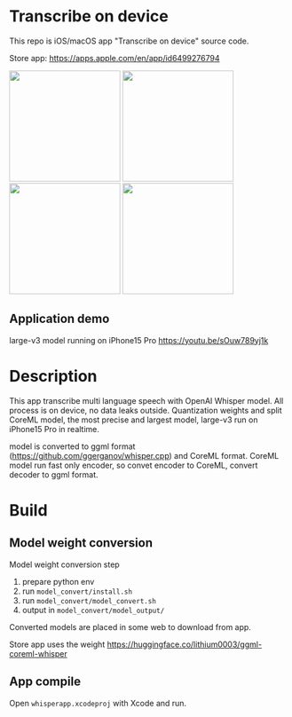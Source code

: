 # Transcribe on device
This repo is iOS/macOS app "Transcribe on device" source code.

Store app: 
https://apps.apple.com/en/app/id6499276794

<img src="https://github.com/user-attachments/assets/38db0843-9a08-48ab-bf14-4f7354f2c3f1" width="200">
<img src="https://github.com/user-attachments/assets/4a4c6944-928c-4290-b9e6-b657a30c2634" width="200">
<img src="https://github.com/user-attachments/assets/42502509-e04e-4979-bc00-65c5197dd45b" width="200">
<img src="https://github.com/user-attachments/assets/939b7491-cf60-48c8-8a37-446bfbf37525" width="200">

## Application demo
large-v3 model running on iPhone15 Pro 
https://youtu.be/sOuw789yj1k

# Description
This app transcribe multi language speech with OpenAI Whisper model.
All process is on device, no data leaks outside.
Quantization weights and split CoreML model, the most precise and largest model, large-v3 run on iPhone15 Pro in realtime.

model is converted to ggml format (https://github.com/ggerganov/whisper.cpp) and CoreML format.
CoreML model run fast only encoder, so convet encoder to CoreML, convert decoder to ggml format.

# Build
## Model weight conversion
Model weight conversion step
1. prepare python env
2. run ```model_convert/install.sh```
3. run ```model_convert/model_convert.sh```
4. output in ```model_convert/model_output/```

Converted models are placed in some web to download from app.

Store app uses the weight https://huggingface.co/lithium0003/ggml-coreml-whisper

## App compile
Open ```whisperapp.xcodeproj``` with Xcode and run.
